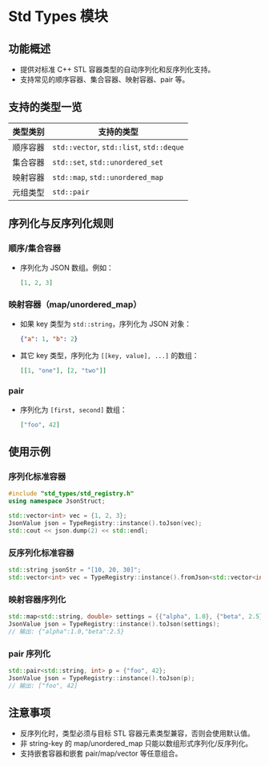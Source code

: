 
# Std Types 模块

## 功能概述
- 提供对标准 C++ STL 容器类型的自动序列化和反序列化支持。
- 支持常见的顺序容器、集合容器、映射容器、pair 等。

## 支持的类型一览

| 类型类别     | 支持的类型                                                         |
| ------------ | ------------------------------------------------------------------- |
| 顺序容器     | `std::vector`, `std::list`, `std::deque`                            |
| 集合容器     | `std::set`, `std::unordered_set`                                    |
| 映射容器     | `std::map`, `std::unordered_map`                                    |
| 元组类型     | `std::pair`                                                         |

## 序列化与反序列化规则

### 顺序/集合容器
- 序列化为 JSON 数组。例如：
  ```json
  [1, 2, 3]
  ```

### 映射容器（map/unordered_map）
- 如果 key 类型为 `std::string`，序列化为 JSON 对象：
  ```json
  {"a": 1, "b": 2}
  ```
- 其它 key 类型，序列化为 `[[key, value], ...]` 的数组：
  ```json
  [[1, "one"], [2, "two"]]
  ```

### pair
- 序列化为 `[first, second]` 数组：
  ```json
  ["foo", 42]
  ```

## 使用示例

### 序列化标准容器
```cpp
#include "std_types/std_registry.h"
using namespace JsonStruct;

std::vector<int> vec = {1, 2, 3};
JsonValue json = TypeRegistry::instance().toJson(vec);
std::cout << json.dump(2) << std::endl;
```

### 反序列化标准容器
```cpp
std::string jsonStr = "[10, 20, 30]";
std::vector<int> vec = TypeRegistry::instance().fromJson<std::vector<int>>(JsonValue::parse(jsonStr));
```

### 映射容器序列化
```cpp
std::map<std::string, double> settings = {{"alpha", 1.0}, {"beta", 2.5}};
JsonValue json = TypeRegistry::instance().toJson(settings);
// 输出: {"alpha":1.0,"beta":2.5}
```

### pair 序列化
```cpp
std::pair<std::string, int> p = {"foo", 42};
JsonValue json = TypeRegistry::instance().toJson(p);
// 输出: ["foo", 42]
```

## 注意事项
- 反序列化时，类型必须与目标 STL 容器元素类型兼容，否则会使用默认值。
- 非 string-key 的 map/unordered_map 只能以数组形式序列化/反序列化。
- 支持嵌套容器和嵌套 pair/map/vector 等任意组合。
